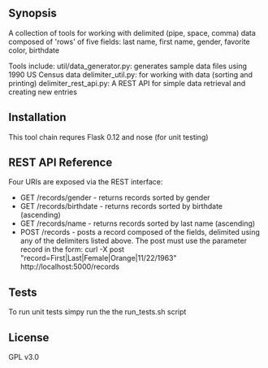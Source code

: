 ## Synopsis

A collection of tools for working with delimited (pipe, space, comma) data composed of 'rows' of five fields:
last name, first name, gender, favorite color, birthdate

Tools include:
util/data_generator.py: generates sample data files using 1990 US Census data
delimiter_util.py:      for working with data (sorting and printing)
delimiter_rest_api.py:  A REST API for simple data retrieval and creating new entries

## Installation

This tool chain requres Flask 0.12 and nose (for unit testing)

## REST API Reference

Four URIs are exposed via the REST interface:

* GET  /records/gender    - returns records sorted by gender
* GET  /records/birthdate - returns records sorted by birthdate (ascending)
* GET  /records/name      - returns records sorted by last name (ascending)
* POST /records           - posts a record composed of the fields, delimited using any of the delimiters listed above. The post must use the parameter record in the form: curl -X post "record=First|Last|Female|Orange|11/22/1963" http://localhost:5000/records

## Tests

To run unit tests simpy run the the run_tests.sh script

## License

GPL v3.0
